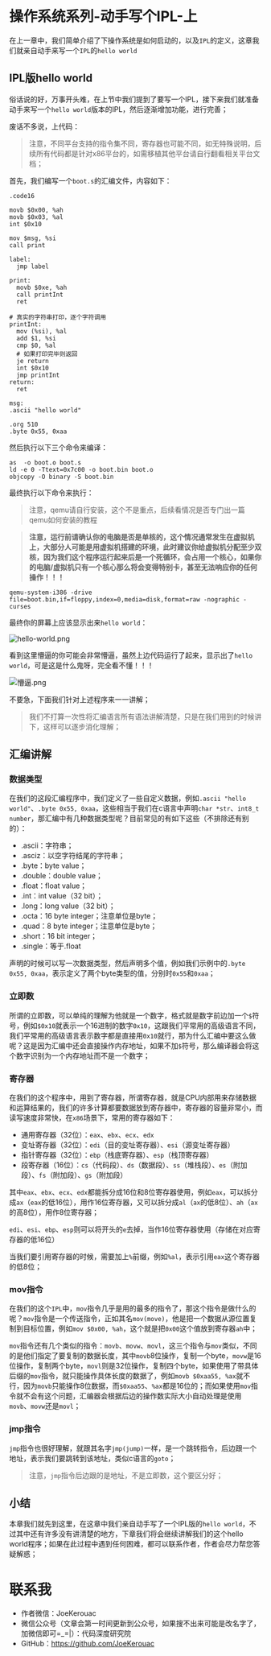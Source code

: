 # 操作系统系列-动手写个IPL-上

在上一章中，我们简单介绍了下操作系统是如何启动的，以及`IPL`的定义，这章我们就亲自动手来写一个`IPL`的`hello world`

## IPL版hello world

俗话说的好，万事开头难，在上节中我们提到了要写一个IPL，接下来我们就准备动手来写一个`hello world`版本的IPL，然后逐渐增加功能，进行完善；

废话不多说，上代码：

> 注意，不同平台支持的指令集不同，寄存器也可能不同，如无特殊说明，后续所有代码都是针对x86平台的，如需移植其他平台请自行翻看相关平台文档；

首先，我们编写一个`boot.s`的汇编文件，内容如下：
```
.code16

movb $0x00, %ah
movb $0x03, %al
int $0x10

mov $msg, %si
call print

label:
  jmp label

print:
  movb $0xe, %ah
  call printInt
  ret

# 真实的字符串打印，逐个字符调用
printInt:
  mov (%si), %al
  add $1, %si
  cmp $0, %al
  # 如果打印完毕则返回
  je return
  int $0x10 
  jmp printInt
return:
  ret

msg:
.ascii "hello world"

.org 510
.byte 0x55, 0xaa

```


然后执行以下三个命令来编译：

```shell
as  -o boot.o boot.s
ld -e 0 -Ttext=0x7c00 -o boot.bin boot.o
objcopy -O binary -S boot.bin
```

最终执行以下命令来执行：

> 注意，qemu请自行安装，这个不是重点，后续看情况是否专门出一篇qemu如何安装的教程

> **注意，运行前请确认你的电脑是否是单核的，这个情况通常发生在虚拟机上，大部分人可能是用虚拟机搭建的环境，此时建议你给虚拟机分配至少双核，因为我们这个程序运行起来后是一个死循环，会占用一个核心，如果你的电脑/虚拟机只有一个核心那么将会变得特别卡，甚至无法响应你的任何操作！！！**

```shell
qemu-system-i386 -drive file=boot.bin,if=floppy,index=0,media=disk,format=raw -nographic -curses
```

最终你的屏幕上应该显示出来`hello world`：

![hello-world.png](../../resource/操作系统/hello-world.png)


看到这里懵逼的你可能会非常懵逼，虽然上边代码运行了起来，显示出了`hello world`，可是这是什么鬼呀，完全看不懂！！！

![懵逼.png](../../resource/操作系统/懵逼.jpg)

不要急，下面我们针对上述程序来一一讲解；


> 我们不打算一次性将汇编语言所有语法讲解清楚，只是在我们用到的时候讲下，这样可以逐步消化理解；

## 汇编讲解


### 数据类型
在我们的这段汇编程序中，我们定义了一些自定义数据，例如`.ascii "hello world"`、`.byte 0x55, 0xaa`，这些相当于我们在c语言中声明`char *str`、`int8_t number`，那汇编中有几种数据类型呢？目前常见的有如下这些（不排除还有别的）：

- .ascii：字符串；
- .asciz：以空字符结尾的字符串；
- .byte：byte value；
- .double：double value；
- .float：float value；
- .int：int value（32 bit）；
- .long：long value（32 bit）；
- .octa：16 byte integer；注意单位是byte；
- .quad：8 byte integer；注意单位是byte；
- .short：16 bit integer；
- .single：等于.float

声明的时候可以写一次数据类型，然后声明多个值，例如我们示例中的`.byte 0x55, 0xaa`，表示定义了两个byte类型的值，分别时`0x55`和`0xaa`；


### 立即数
所谓的立即数，可以单纯的理解为他就是一个数字，格式就是数字前边加一个`$`符号，例如`$0x10`就表示一个16进制的数字`0x10`，这跟我们平常用的高级语言不同，我们平常用的高级语言表示数字都是直接用`0x10`就行，那为什么汇编中要这么做呢？这是因为汇编中还会直接操作内存地址，如果不加`$`符号，那么编译器会将这个数字识别为一个内存地址而不是一个数字；

### 寄存器
在我们的这个程序中，用到了寄存器，所谓寄存器，就是CPU内部用来存储数据和运算结果的，我们的许多计算都要数据放到寄存器中，寄存器的容量非常小，而读写速度非常快，在`x86`场景下，常用的寄存器如下：

- 通用寄存器（32位）：`eax`、`ebx`、`ecx`、`edx`
- 变址寄存器（32位）：`edi`（目的变址寄存器）、`esi`（源变址寄存器）
- 指针寄存器（32位）：`ebp`（栈底寄存器）、`esp`（栈顶寄存器）
- 段寄存器（16位）：`cs`（代码段）、`ds`（数据段）、`ss`（堆栈段）、`es`（附加段）、`fs`（附加段）、`gs`（附加段）


其中`eax`、`ebx`、`ecx`、`edx`都能拆分成16位和8位寄存器使用，例如`eax`，可以拆分成`ax`（`eax`的低16位），用作16位寄存器，又可以拆分成`al`（`ax`的低8位）、`ah`（`ax`的高8位），用作8位寄存器；


`edi`、`esi`、`ebp`、`esp`则可以将开头的`e`去掉，当作16位寄存器使用（存储在对应寄存器的低16位）


当我们要引用寄存器的时候，需要加上`%`前缀，例如`%al`，表示引用`eax`这个寄存器的低8位；

### mov指令
在我们的这个`IPL`中，`mov`指令几乎是用的最多的指令了，那这个指令是做什么的呢？`mov`指令是一个传送指令，正如其名`mov(move)`，他是把一个数据从源位置复制到目标位置，例如`mov $0x00, %ah`，这个就是把`0x00`这个值放到寄存器`ah`中；


`mov`指令还有几个类似的指令：`movb`、`movw`、`movl`，这三个指令与`mov`类似，不同的是他们指定了要复制的数据长度，其中`movb`8位操作，复制一个byte，`movw`是16位操作，复制两个byte，`movl`则是32位操作，复制四个byte，如果使用了带具体后缀的`mov`指令，就只能操作具体长度的数据了，例如`movb $0xaa55, %ax`就不行，因为`movb`只能操作8位数据，而`$0xaa55`、`%ax`都是16位的；而如果使用`mov`指令就不会有这个问题，汇编器会根据后边的操作数实际大小自动处理是使用`movb`、`movw`还是`movl`；

### jmp指令
`jmp`指令也很好理解，就跟其名字`jmp(jump)`一样，是一个跳转指令，后边跟一个地址，表示我们要跳转到该地址，类似c语言的`goto`；

> 注意，`jmp`指令后边跟的是地址，不是立即数，这个要区分好；

## 小结
本章我们就先到这里，在这章中我们亲自动手写了一个IPL版的`hello world`，不过其中还有许多没有讲清楚的地方，下章我们将会继续讲解我们的这个hello world程序；如果在此过程中遇到任何困难，都可以联系作者，作者会尽力帮您答疑解惑；

# 联系我
- 作者微信：JoeKerouac
- 微信公众号（文章会第一时间更新到公众号，如果搜不出来可能是改名字了，加微信即可=_=|）：代码深度研究院
- GitHub：https://github.com/JoeKerouac

